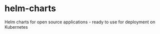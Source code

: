 # helm-charts
Helm charts for open source applications - ready to use for deployment on Kubernetes 
